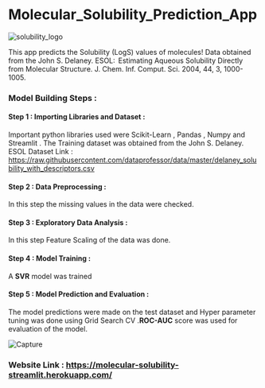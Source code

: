 # Molecular_Solubility_Prediction_App

![solubility_logo](https://user-images.githubusercontent.com/44118554/121340010-b6fa2680-c93c-11eb-88d8-46021c06f450.jpg)

This app predicts the Solubility (LogS) values of molecules! Data obtained from the John S. Delaney. ESOL:  Estimating Aqueous Solubility Directly from Molecular Structure. J. Chem. Inf. Comput. Sci. 2004, 44, 3, 1000-1005.

### Model Building Steps :

#### Step 1 : Importing Libraries and Dataset : 

Important python libraries used were Scikit-Learn , Pandas , Numpy  and  Streamlit . The Training dataset was obtained from the John S. Delaney. ESOL
Dataset Link : https://raw.githubusercontent.com/dataprofessor/data/master/delaney_solubility_with_descriptors.csv

#### Step 2 : Data Preprocessing : 

In this step the missing values in the data were checked.

#### Step 3 : Exploratory Data Analysis :

In this step Feature Scaling of the data was done.

#### Step 4 : Model Training :

A **SVR** model was trained  

#### Step 5 : Model Prediction and Evaluation :

The model predictions were made  on the test dataset and  Hyper parameter tuning was done using Grid Search CV .**ROC-AUC** score was used for evaluation of the model.

![Capture](https://user-images.githubusercontent.com/44118554/121318372-d12a0980-c928-11eb-9ba3-6e5336118057.PNG)

### Website Link : https://molecular-solubility-streamlit.herokuapp.com/

